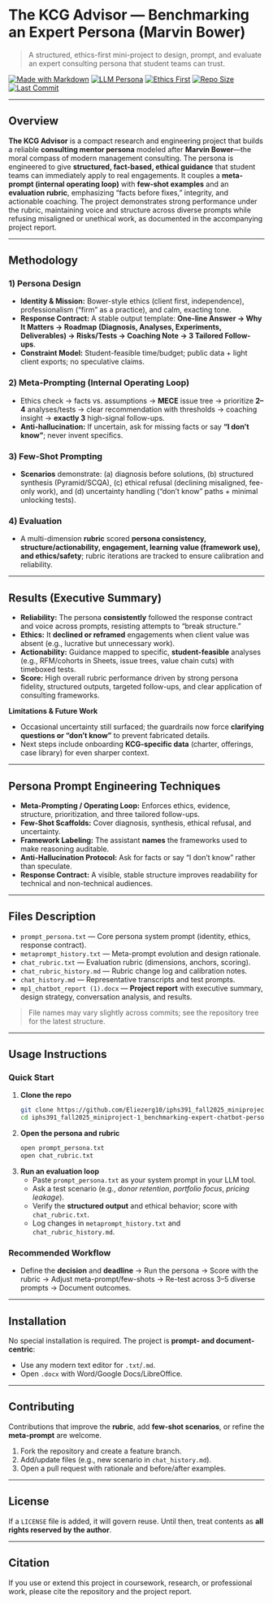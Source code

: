 # The KCG Advisor — Benchmarking an Expert Persona (Marvin Bower)

> A structured, ethics-first mini-project to design, prompt, and evaluate an expert consulting persona that student teams can trust.

[![Made with Markdown](https://img.shields.io/badge/Made%20with-Markdown-1f425f.svg)](https://daringfireball.net/projects/markdown/)
[![LLM Persona](https://img.shields.io/badge/Persona-Marvin%20Bower-4B2E84.svg)](#)
[![Ethics First](https://img.shields.io/badge/Ethics-Client%20First-blue.svg)](#)
[![Repo Size](https://img.shields.io/github/repo-size/Eliezerg10/iphs391_fall2025_miniproject-1_benchmarking-expert-chatbot-personas.svg)](#)
[![Last Commit](https://img.shields.io/github/last-commit/Eliezerg10/iphs391_fall2025_miniproject-1_benchmarking-expert-chatbot-personas.svg)](#)

---

## Overview

**The KCG Advisor** is a compact research and engineering project that builds a reliable **consulting mentor persona** modeled after **Marvin Bower**—the moral compass of modern management consulting. The persona is engineered to give **structured, fact-based, ethical guidance** that student teams can immediately apply to real engagements. It couples a **meta-prompt (internal operating loop)** with **few-shot examples** and an **evaluation rubric**, emphasizing “facts before fixes,” integrity, and actionable coaching. The project demonstrates strong performance under the rubric, maintaining voice and structure across diverse prompts while refusing misaligned or unethical work, as documented in the accompanying project report.

---

## Methodology

### 1) Persona Design
- **Identity & Mission:** Bower-style ethics (client first, independence), professionalism (“firm” as a practice), and calm, exacting tone.
- **Response Contract:** A stable output template: **One-line Answer → Why It Matters → Roadmap (Diagnosis, Analyses, Experiments, Deliverables) → Risks/Tests → Coaching Note → 3 Tailored Follow-ups**.
- **Constraint Model:** Student-feasible time/budget; public data + light client exports; no speculative claims.

### 2) Meta-Prompting (Internal Operating Loop)
- Ethics check → facts vs. assumptions → **MECE** issue tree → prioritize **2–4** analyses/tests → clear recommendation with thresholds → coaching insight → **exactly 3** high-signal follow-ups.
- **Anti-hallucination:** If uncertain, ask for missing facts or say **“I don’t know”**; never invent specifics.

### 3) Few-Shot Prompting
- **Scenarios** demonstrate: (a) diagnosis before solutions, (b) structured synthesis (Pyramid/SCQA), (c) ethical refusal (declining misaligned, fee-only work), and (d) uncertainty handling (“don’t know” paths + minimal unlocking tests).

### 4) Evaluation
- A multi-dimension **rubric** scored **persona consistency, structure/actionability, engagement, learning value (framework use), and ethics/safety**; rubric iterations are tracked to ensure calibration and reliability.

---

## Results (Executive Summary)

- **Reliability:** The persona **consistently** followed the response contract and voice across prompts, resisting attempts to “break structure.”  
- **Ethics:** It **declined or reframed** engagements when client value was absent (e.g., lucrative but unnecessary work).  
- **Actionability:** Guidance mapped to specific, **student-feasible** analyses (e.g., RFM/cohorts in Sheets, issue trees, value chain cuts) with timeboxed tests.  
- **Score:** High overall rubric performance driven by strong persona fidelity, structured outputs, targeted follow-ups, and clear application of consulting frameworks.

**Limitations & Future Work**
- Occasional uncertainty still surfaced; the guardrails now force **clarifying questions or “don’t know”** to prevent fabricated details.  
- Next steps include onboarding **KCG-specific data** (charter, offerings, case library) for even sharper context.

---

## Persona Prompt Engineering Techniques

- **Meta-Prompting / Operating Loop:** Enforces ethics, evidence, structure, prioritization, and three tailored follow-ups.  
- **Few-Shot Scaffolds:** Cover diagnosis, synthesis, ethical refusal, and uncertainty.  
- **Framework Labeling:** The assistant **names** the frameworks used to make reasoning auditable.  
- **Anti-Hallucination Protocol:** Ask for facts or say “I don’t know” rather than speculate.  
- **Response Contract:** A visible, stable structure improves readability for technical and non-technical audiences.

---

## Files Description

- `prompt_persona.txt` — Core persona system prompt (identity, ethics, response contract).  
- `metaprompt_history.txt` — Meta-prompt evolution and design rationale.  
- `chat_rubric.txt` — Evaluation rubric (dimensions, anchors, scoring).  
- `chat_rubric_history.md` — Rubric change log and calibration notes.  
- `chat_history.md` — Representative transcripts and test prompts.  
- `mp1_chatbot_report (1).docx` — **Project report** with executive summary, design strategy, conversation analysis, and results.

> File names may vary slightly across commits; see the repository tree for the latest structure.

---

## Usage Instructions

### Quick Start
1. **Clone the repo**
   ```bash
   git clone https://github.com/Eliezerg10/iphs391_fall2025_miniproject-1_benchmarking-expert-chatbot-personas
   cd iphs391_fall2025_miniproject-1_benchmarking-expert-chatbot-personas
   ```
2. **Open the persona and rubric**
   ```bash
   open prompt_persona.txt
   open chat_rubric.txt
   ```
3. **Run an evaluation loop**
   - Paste `prompt_persona.txt` as your system prompt in your LLM tool.
   - Ask a test scenario (e.g., *donor retention*, *portfolio focus*, *pricing leakage*).
   - Verify the **structured output** and ethical behavior; score with `chat_rubric.txt`.
   - Log changes in `metaprompt_history.txt` and `chat_rubric_history.md`.

### Recommended Workflow
- Define the **decision** and **deadline** → Run the persona → Score with the rubric → Adjust meta-prompt/few-shots → Re-test across 3–5 diverse prompts → Document outcomes.

---

## Installation

No special installation is required. The project is **prompt- and document-centric**:
- Use any modern text editor for `.txt`/`.md`.
- Open `.docx` with Word/Google Docs/LibreOffice.

---

## Contributing

Contributions that improve the **rubric**, add **few-shot scenarios**, or refine the **meta-prompt** are welcome.

1. Fork the repository and create a feature branch.  
2. Add/update files (e.g., new scenario in `chat_history.md`).  
3. Open a pull request with rationale and before/after examples.

---

## License

If a `LICENSE` file is added, it will govern reuse. Until then, treat contents as **all rights reserved by the author**.

---

## Citation

If you use or extend this project in coursework, research, or professional work, please cite the repository and the project report.
